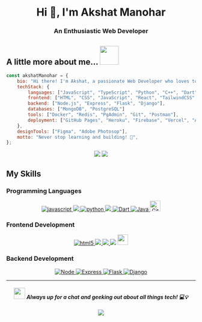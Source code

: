 

<h1 align="center">Hi 👋, I'm Akshat Manohar</h1>
<h3 align="center">An Enthusiastic Web Developer</h3>

<h2>A little more about me...  <img src="https://media.giphy.com/media/v1.Y2lkPTc5MGI3NjExY2VqaGNoNTltb2hlczlpcWRua25rYnd4am9hZ2VsaXpwMnhxZHV1byZlcD12MV9pbnRlcm5hbF9naWZfYnlfaWQmY3Q9cw/WUlplcMpOCEmTGBtBW/giphy.gif" width="50"></h2>

```javascript
const akshatManohar = {
    bio: "Hi there! I'm Akshat, a passionate Web Developer who loves to create beautiful and functional web applications.",
    techStack: {
        languages: ["JavaScript", "TypeScript", "Python", "C++", "Dart", "Java", "PHP"],
        frontend: ["HTML", "CSS", "JavaScript", "React", "TailwindCSS", "Bootstrap"],
        backend: ["Node.js", "Express", "Flask", "Django"],
        databases: ["MongoDB", "PostgreSQL"]
        tools: ["Docker", "Redis", "PgAdmin", "Git", "Postman"],
        deployment: ["GitHub Pages", "Heroku", "Firebase", "Vercel", "AWS"],
    },
    designTools: ["Figma", "Adobe Photosop"],
    motto: "Never stop learning and building! 🚀",
};
```

<div align="center">

  ![](https://bad-apple-github-readme.vercel.app/api?show_bg=1&username=akshatmanohar21&theme=dracula&hide_border=true&show_icons=true&include_all_commits=true&count_private=true)
  ![](https://github-readme-stats.vercel.app/api/top-langs/?username=akshatmanohar21&langs_count=10&theme=dracula&hide_border=true&include_all_commits=true&count_private=true&layout=compact)

</div>

## My Skills

### Programming Languages
<p align="center"> 
  <a href="https://developer.mozilla.org/en-US/docs/Web/JavaScript" target="_blank" rel="noreferrer"> <img src="https://img.shields.io/badge/JavaScript-F7DF1E?style=for-the-badge&logo=javascript&logoColor=black" alt="javascript"/> </a>
  <a href="https://www.typescriptlang.org/" target="_blank" rel="noreferrer"> <img src="https://img.shields.io/badge/TypeScript-007ACC?style=for-the-badge&logo=typescript&logoColor=white"/> </a>
  <a href="https://www.python.org" target="_blank" rel="noreferrer"> <img src="https://img.shields.io/badge/Python-14354C?style=for-the-badge&logo=python&logoColor=white" alt="python"/> </a> 
  <a href="https://www.w3schools.com/cpp/" target="_blank" rel="noreferrer"> <img src="https://img.shields.io/badge/C%2B%2B-00599C?style=for-the-badge&logo=c%2B%2B&logoColor=white"/> </a>
  <a href="#" target="_blank">
    <img alt="Dart" src="https://img.shields.io/badge/Dart-0175C2?style=for-the-badge&logo=dart&logoColor=white">
  </a>
  <a href="https://www.java.com" target="_blank"> 
    <img alt="Java" src="https://img.shields.io/badge/Java-%23007396.svg?style=for-the-badge&logo=java&logoColor=white">
  </a>
  <a href="#"><img alt="Git" src="https://img.shields.io/badge/php-%23777BB4.svg?logo=php&logoColor=white" height="28px"></a>
</p>

### Frontend Development
<p align="center">
  <a href="https://www.w3.org/html/" target="_blank" rel="noreferrer"> <img src="https://img.shields.io/badge/HTML5-E34F26?style=for-the-badge&logo=html5&logoColor=white" alt="html5"/> </a>
  <a href="https://www.w3schools.com/css/" target="_blank" rel="noreferrer"> <img src="https://img.shields.io/badge/CSS-239120?&style=for-the-badge&logo=css3&logoColor=white"/> </a> 
  <a href="https://tailwindcss.com/" target="_blank" rel="noreferrer"> <img src="https://img.shields.io/badge/Tailwind_CSS-grey?style=for-the-badge&logo=tailwind-css&logoColor=38B2AC"/> </a>
  <a href="https://reactjs.org/" target="_blank" rel="noreferrer"> <img src="https://img.shields.io/badge/React-20232A?style=for-the-badge&logo=react&logoColor=61DAFB"/></a> 
  <a href="https://reactnative.dev/" target="_blank" rel="noreferrer"> <img src="https://img.shields.io/badge/React_Native-20232A?style=for-the-        badge&logo=react&logoColor=61DAFB" height="28px"/> </a>
</p>

### Backend Development
<p align="center">
  <a href="#" target="_blank">
    <img alt="Node" src="https://img.shields.io/badge/node.js-6DA55F?style=for-the-badge&logo=node.js&logoColor=white">
  </a>
  <a href="#" target="_blank">
    <img alt="Express" src="https://img.shields.io/badge/express.js-%23404d59.svg?style=for-the-badge&logo=express&logoColor=%2361DAFB">
  </a>
  <a href="#" target="_blank">
    <img alt="Flask" src="https://img.shields.io/badge/flask-%23000.svg?style=for-the-badge&logo=flask&logoColor=white">
  </a>
  <a href="#" target="_blank">
    <img alt="Django" src="https://img.shields.io/badge/Django-092E20?style=for-the-badge&logo=django&logoColor=white">
  </a>
</p>

<div align="center">

  ---
  #### <img src="https://media.giphy.com/media/WygrrSksa7x4PHFXxM/giphy.gif" height="30"> <em><b>Always up for a chat and geeking out about all things tech!</b> 💻💡</em>

  ![](https://komarev.com/ghpvc/?username=akshatmanohar&color=blueviolet)

</div>
